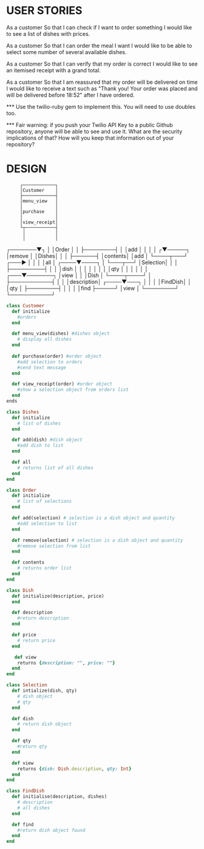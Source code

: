 # USER STORIES 
As a customer
So that I can check if I want to order something
I would like to see a list of dishes with prices.

As a customer
So that I can order the meal I want
I would like to be able to select some number of several available dishes.

As a customer
So that I can verify that my order is correct
I would like to see an itemised receipt with a grand total.

As a customer
So that I am reassured that my order will be delivered on time
I would like to receive a text such as "Thank you! Your order was placed and will be delivered before 18:52" after I have ordered.

*** Use the twilio-ruby gem to implement this. You will need to use doubles too.

*** Fair warning: if you push your Twilio API Key to a public Github repository, anyone will be able to see and use it. What are the security implications of that? How will you keep that information out of your repository?

# DESIGN

         ┌────────────┐
         │Customer    │
         ├────────────┤
         │menu_view   │
         │            │
         │purchase    │
         │            │
         │view_receipt│
         └┬───────────┤
          │           │
          │           │
  ┌───────▼┐          │
  │Order   │          │
  ├────────┤          │
  │add     │          │
  │        │         ┌▼─────┐
  │remove  │         │Dishes│
  │        │         ├──────┤
  │contents│         │add   │
  └────┬───┘     ┌───►      │
       │         │   │all   │
  ┌────▼────┐    │   └───┬──┘
  │Selection│    │       │
  ├─────────┤    │       │
  │dish     │    │       │
  │         │    │       │
  │qty      │    │       │
  │         │    │   ┌───▼───────┐
  │view     │    │   │Dish       │
  └────┬────┘    │   ├───────────┤
       │         │   │description│
  ┌────▼───┐     │   │           │
  │FindDish│     │   │qty        │
  ├────────┤     │   │           │
  │find    ├─────┘   │view       │
  └────────┘         └───────────┘












```ruby
class Customer
  def initialize
    #orders
  end

  def menu_view(dishes) #dishes object
    # display all dishes
  end
    
  def purchase(order) #order object
    #add selection to orders
    #send text message
  end

  def view_receipt(order) #order object
    #show a selection object from orders list
  end
ends

class Dishes
  def initialize
    # list of dishes
  end

  def add(dish) #dish object
    #add dish to list
  end

  def all
    # returns list of all dishes
  end
end

class Order
  def initialize
    # list of selections
  end

  def add(selection) # selection is a dish object and quantity
    #add selection to list
  end

  def remove(selection) # selection is a dish object and quantity
    #remove selection from list
  end

  def contents
    # returns order list
  end
end

class Dish
  def initialize(description, price)
  end

  def description
    #return description
  end

  def price
    # return price
  end

   def view
    returns {description: "", price: ""}
  end
end

class Selection
  def intialize(dish, qty)
    # dish object
    # qty
  end 

  def dish
    # return dish object
  end

  def qty
    #return qty
  end

  def view
    returns {dish: Dish.description, qty: Int}
  end
end

class FindDish
  def initialise(description, dishes)
    # description
    # all dishes
  end

  def find
    #return dish object found
  end
end
```